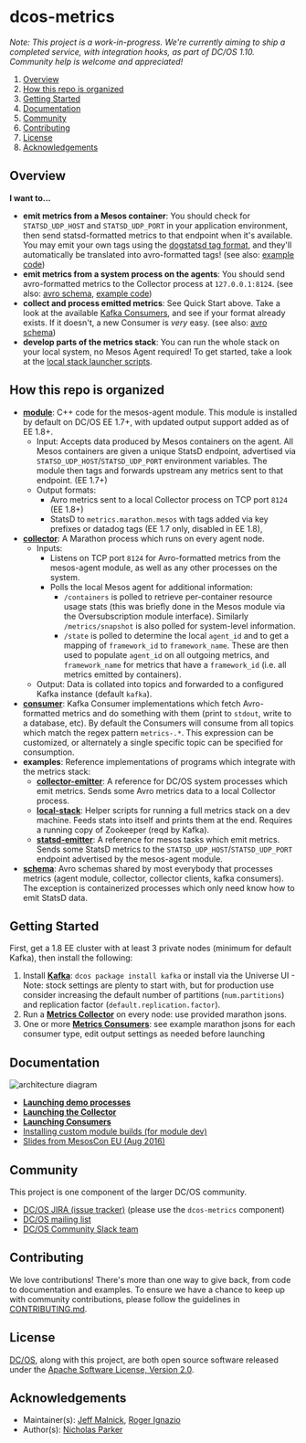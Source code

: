 # dcos-metrics

_*Note:* This project is a work-in-progress. We're currently aiming to ship a completed service,
with integration hooks, as part of DC/OS 1.10. Community help is welcome and appreciated!_

1. [Overview](#overview)
2. [How this repo is organized](#how-this-repo-is-organized)
3. [Getting Started](#getting-started)
4. [Documentation](#documentation)
5. [Community](#community)
6. [Contributing](#contributing)
7. [License](#license)
8. [Acknowledgements](#acknowledgements)

## Overview

**I want to...**
  - **emit metrics from a Mesos container**: You should check for `STATSD_UDP_HOST` and `STATSD_UDP_PORT` in your application environment, then send statsd-formatted metrics to that endpoint when it's available. You may emit your own tags using the [dogstatsd tag format](http://docs.datadoghq.com/guides/dogstatsd/#datagram-format), and they'll automatically be translated into avro-formatted tags! (see also: [example code](examples/statsd-emitter/))
  - **emit metrics from a system process on the agents**: You should send avro-formatted metrics to the Collector process at `127.0.0.1:8124`. (see also: [avro schema](schema/), [example code](examples/collector-emitter/))
  - **collect and process emitted metrics**: See Quick Start above. Take a look at the available [Kafka Consumers](consumer/), and see if your format already exists. If it doesn't, a new Consumer is *very* easy. (see also: [avro schema](schema/))
  - **develop parts of the metrics stack**: You can run the whole stack on your local system, no Mesos Agent required! To get started, take a look at the [local stack launcher scripts](examples/local-stack).

## How this repo is organized
  - **[module](module/)**: C++ code for the mesos-agent module. This module is installed by default on DC/OS EE 1.7+, with updated output support added as of EE 1.8+.
    - Input: Accepts data produced by Mesos containers on the agent. All Mesos containers are given a unique StatsD endpoint, advertised via `STATSD_UDP_HOST`/`STATSD_UDP_PORT` environment variables. The module then tags and forwards upstream any metrics sent to that endpoint. (EE 1.7+)
    - Output formats:
      - Avro metrics sent to a local Collector process on TCP port `8124` (EE 1.8+)
      - StatsD to `metrics.marathon.mesos` with tags added via key prefixes or datadog tags (EE 1.7 only, disabled in EE 1.8),
  - **[collector](collector/)**: A Marathon process which runs on every agent node.
    - Inputs:
      - Listens on TCP port `8124` for Avro-formatted metrics from the mesos-agent module, as well as any other processes on the system.
      - Polls the local Mesos agent for additional information:
        - `/containers` is polled to retrieve per-container resource usage stats (this was briefly done in the Mesos module via the Oversubscription module interface). Similarly `/metrics/snapshot` is also polled for system-level information.
        - `/state` is polled to determine the local `agent_id` and to get a mapping of `framework_id` to `framework_name`. These are then used to populate `agent_id` on all outgoing metrics, and `framework_name` for metrics that have a `framework_id` (i.e. all metrics emitted by containers).
    - Output: Data is collated into topics and forwarded to a configured Kafka instance (default `kafka`).
  - **[consumer](consumer/)**: Kafka Consumer implementations which fetch Avro-formatted metrics and do something with them (print to `stdout`, write to a database, etc). By default the Consumers will consume from all topics which match the regex pattern `metrics-.*`. This expression can be customized, or alternately a single specific topic can be specified for consumption.
  - **examples**: Reference implementations of programs which integrate with the metrics stack:
    - **[collector-emitter](examples/collector-emitter/)**: A reference for DC/OS system processes which emit metrics. Sends some Avro metrics data to a local Collector process.
    - **[local-stack](examples/local-stack/)**: Helper scripts for running a full metrics stack on a dev machine. Feeds stats into itself and prints them at the end. Requires a running copy of Zookeeper (reqd by Kafka).
    - **[statsd-emitter](examples/statsd-emitter/)**: A reference for mesos tasks which emit metrics. Sends some StatsD metrics to the `STATSD_UDP_HOST`/`STATSD_UDP_PORT` endpoint advertised by the mesos-agent module.
  - **[schema](schema/)**: Avro schemas shared by most everybody that processes metrics (agent module, collector, collector clients, kafka consumers). The exception is containerized processes which only need know how to emit StatsD data.

## Getting Started
First, get a 1.8 EE cluster with at least 3 private nodes (minimum for default Kafka), then install the following:

  1. Install [**Kafka**](http://github.com/mesosphere/kafka-private/README.md): `dcos package install kafka` or install via the Universe UI
    - Note: stock settings are plenty to start with, but for production use consider increasing the default number of partitions (`num.partitions`) and replication factor (`default.replication.factor`).
  2. Run a [**Metrics Collector**](docs/COLLECTOR.md#deployment-to-a-cluster) on every node: use provided marathon jsons.
  3. One or more [**Metrics Consumers**](consumer/): see example marathon jsons for each consumer type, edit output settings as needed before launching

## Documentation
![architecture diagram](https://www.lucidchart.com/publicSegments/view/830f4c23-b2f9-4db3-9954-a947f395eae5/image.png)

  - **[Launching demo processes](docs/DEMO.md)**
  - **[Launching the Collector](docs/COLLECTOR.md)**
  - **[Launching Consumers](docs/CONSUMERS.md)**
  - [Installing custom module builds (for module dev)](docs/MESOS_MODULE.md)
  - [Slides from MesosCon EU (Aug 2016)](http://schd.ws/hosted_files/mesosconeu2016/e7/Metrics%20on%20DC-OS%20Enterprise%20%28Mesoscon%29.pdf)

## Community
This project is one component of the larger DC/OS community.
  * [DC/OS JIRA (issue tracker)][dcos-jira] (please use the `dcos-metrics` component)
  * [DC/OS mailing list][dcos-mailing-list]
  * [DC/OS Community Slack team][dcos-slack]

## Contributing
We love contributions! There's more than one way to give back, from code to documentation
and examples. To ensure we have a chance to keep up with community contributions, please
follow the guidelines in [CONTRIBUTING.md](CONTRIBUTING.md).

## License
[DC/OS][github-dcos], along with this project, are both open source software released under
the [Apache Software License, Version 2.0](LICENSE).

## Acknowledgements
  * Maintainer(s): [Jeff Malnick][github-malnick], [Roger Ignazio][github-rji]
  * Author(s): [Nicholas Parker][github-nickbp]

[dcos-jira]: https://dcosjira.atlassian.net
[dcos-mailing-list]: https://groups.google.com/a/dcos.io/forum/#!forum/users
[dcos-slack]: https://dcos-community.slack.com
[github-dcos]: https://github.com/dcos/dcos
[github-malnick]: https://github.com/malnick
[github-nickbp]: https://github.com/nickbp
[github-rji]: https://github.com/rji
